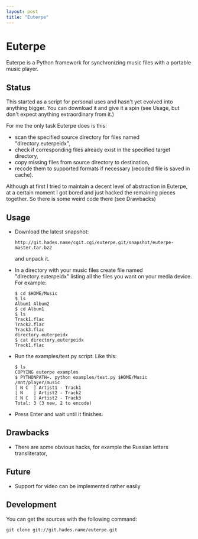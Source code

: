 ```yaml
---
layout: post
title: "Euterpe"
---
```

# Euterpe #

Euterpe is a Python framework for synchronizing music files with a portable
music player.

## Status ##

This started as a script for personal uses and hasn't yet evolved into anything
bigger. You can download it and give it a spin (see Usage, but don't expect
anything extraordinary from it.)

For me the only task Euterpe does is this:

 * scan the specified source directory for files named "directory.euterpeidx",
 * check if corresponding files already exist in the specified target directory,
 * copy missing files from source directory to destination,
 * recode them to supported formats if necessary (recoded file is saved in cache).

Although at first I tried to maintain a decent level of abstraction in Euterpe,
at a certain moment I got bored and just hacked the remaining pieces together.
So there is some weird code there (see Drawbacks)

## Usage ##

 * Download the latest snapshot:

       http://git.hades.name/cgit.cgi/euterpe.git/snapshot/euterpe-master.tar.bz2

   and unpack it.
 * In a directory with your music files create file named
   "directory.euterpeidx" listing all the files you want on your media device.
   For example:

       $ cd $HOME/Music
       $ ls
       Album1 Album2
       $ cd Album1
       $ ls
       Track1.flac
       Track2.flac
       Track3.flac
       directory.euterpeidx
       $ cat directory.euterpeidx
       Track1.flac

 * Run the examples/test.py script. Like this:

       $ ls
       COPYING euterpe examples
       $ PYTHONPATH=. python examples/test.py $HOME/Music /mnt/player/music
       [ N C  ] Artist1 - Track1
       [ N    ] Artist2 - Track2
       [ N C  ] Artist2 - Track3
       Total: 3 (3 new, 2 to encode)

 * Press Enter and wait until it finishes.

## Drawbacks ##

 * There are some obvious hacks, for example the Russian letters
   transliterator,

## Future ##

 * Support for video can be implemented rather easily

## Development ##

You can get the sources with the following command:

    git clone git://git.hades.name/euterpe.git

